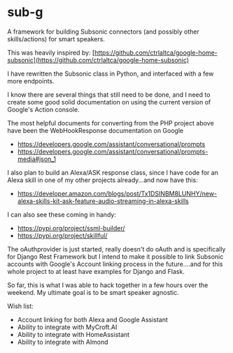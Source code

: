 # sub-g
A framework for building Subsonic connectors (and possibly other skills/actions) for smart speakers.

This was heavily inspired by: [https://github.com/ctrlaltca/google-home-subsonic](https://github.com/ctrlaltca/google-home-subsonic)

I have rewritten the Subsonic class in Python, and interfaced with a few more endpoints.

I know there are several things that still need to be done, and I need to create some good solid documentation on using 
the current version of Google's Action console.

The most helpful documents for converting from the PHP project above have been the WebHookResponse documentation on 
Google

* https://developers.google.com/assistant/conversational/prompts
* https://developers.google.com/assistant/conversational/prompts-media#json_1

I also plan to build an Alexa/ASK response class, since I have code for an Alexa skill in one of my other projects 
already...and now have this:

* https://developer.amazon.com/blogs/post/Tx1DSINBM8LUNHY/new-alexa-skills-kit-ask-feature-audio-streaming-in-alexa-skills

I can also see these coming in handy:
* https://pypi.org/project/ssml-builder/
* https://pypi.org/project/skillful/

The oAuthprovider is just started, really doesn't do oAuth and is specifically for Django Rest Framework but I intend to 
make it possible to link Subsonic accounts with Google's Account linking process in the future....and for this whole 
project to at least have examples for Django and Flask.

So far, this is what I was able to hack together in a few hours over the weekend.  My ultimate goal is to be smart 
speaker agnostic.

Wish list:
* Account linking for both Alexa and Google Assistant
* Ability to integrate with MyCroft.AI
* Ability to integrate with HomeAssistant
* Ability to integrate with Almond


